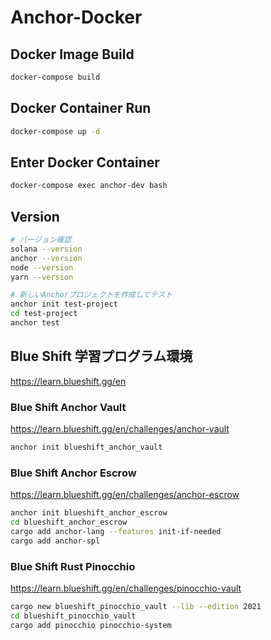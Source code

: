 # Anchor-Docker

## Docker Image Build

```bash
docker-compose build
```

## Docker Container Run

```bash
docker-compose up -d
```

## Enter Docker Container

```bash
docker-compose exec anchor-dev bash
```

## Version

```bash
# バージョン確認
solana --version
anchor --version
node --version
yarn --version

# 新しいAnchorプロジェクトを作成してテスト
anchor init test-project
cd test-project
anchor test
```

## Blue Shift 学習プログラム環境

https://learn.blueshift.gg/en

### Blue Shift Anchor Vault

https://learn.blueshift.gg/en/challenges/anchor-vault

```bash
anchor init blueshift_anchor_vault
```

### Blue Shift Anchor Escrow

https://learn.blueshift.gg/en/challenges/anchor-escrow

```bash
anchor init blueshift_anchor_escrow
cd blueshift_anchor_escrow
cargo add anchor-lang --features init-if-needed
cargo add anchor-spl
```

### Blue Shift Rust Pinocchio

https://learn.blueshift.gg/en/challenges/pinocchio-vault

```bash
cargo new blueshift_pinocchio_vault --lib --edition 2021
cd blueshift_pinocchio_vault
cargo add pinocchio pinocchio-system
```
